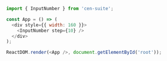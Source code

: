 <!--start-code-->

```js
import { InputNumber } from 'cen-suite';

const App = () => (
  <div style={{ width: 160 }}>
    <InputNumber step={10} />
  </div>
);

ReactDOM.render(<App />, document.getElementById('root'));
```

<!--end-code-->
